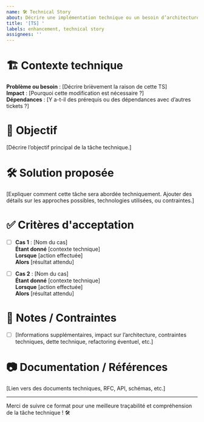 ```yaml
---
name: 🛠 Technical Story
about: Décrire une implémentation technique ou un besoin d’architecture
title: '[TS] '
labels: enhancement, technical story
assignees: ''
---
```


# 🏗 Contexte technique

**Problème ou besoin** : [Décrire brièvement la raison de cette TS]  
**Impact** : [Pourquoi cette modification est nécessaire ?]  
**Dépendances** : [Y a-t-il des prérequis ou des dépendances avec d’autres tickets ?]

# 🎯 Objectif

[Décrire l’objectif principal de la tâche technique.]

# 🛠 Solution proposée

[Expliquer comment cette tâche sera abordée techniquement. Ajouter des détails sur les approches possibles, technologies utilisées, ou contraintes.]

# ✅ Critères d'acceptation

- [ ] **Cas 1** : [Nom du cas]  
  **Étant donné** [contexte technique]  
  **Lorsque** [action effectuée]  
  **Alors** [résultat attendu]

- [ ] **Cas 2** : [Nom du cas]  
  **Étant donné** [contexte technique]  
  **Lorsque** [action effectuée]  
  **Alors** [résultat attendu]

# 📌 Notes / Contraintes

- [ ] [Informations supplémentaires, impact sur l’architecture, contraintes techniques, dette technique, refactoring éventuel, etc.]

# 📷 Documentation / Références

[Lien vers des documents techniques, RFC, API, schémas, etc.]

---

Merci de suivre ce format pour une meilleure traçabilité et compréhension de la tâche technique ! 🛠
